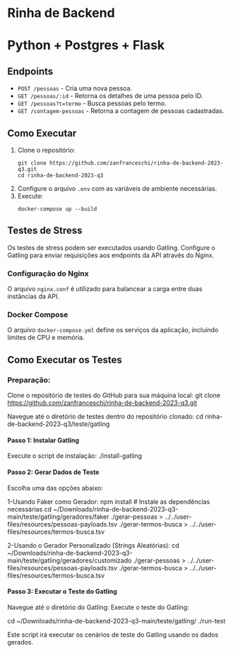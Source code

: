 # Rinha de Backend

# Python  +  Postgres  + Flask

## Endpoints

- `POST /pessoas` - Cria uma nova pessoa.
- `GET /pessoas/:id` - Retorna os detalhes de uma pessoa pelo ID.
- `GET /pessoas?t=termo` - Busca pessoas pelo termo.
- `GET /contagem-pessoas` - Retorna a contagem de pessoas cadastradas.

## Como Executar

1. Clone o repositório:
    ```
    git clone https://github.com/zanfranceschi/rinha-de-backend-2023-q3.git
    cd rinha-de-backend-2023-q3
    ```
2. Configure o arquivo `.env` com as variáveis de ambiente necessárias.
3. Execute:
    ```
    docker-compose up --build
    ```

## Testes de Stress

Os testes de stress podem ser executados usando Gatling. Configure o Gatling para enviar requisições aos endpoints da API através do Nginx.

### Configuração do Nginx

O arquivo `nginx.conf` é utilizado para balancear a carga entre duas instâncias da API.

### Docker Compose

O arquivo `docker-compose.yml` define os serviços da aplicação, incluindo limites de CPU e memória.

## Como Executar os Testes

### Preparação: 

Clone o repositório de testes do GitHub para sua máquina local:
git clone https://github.com/zanfranceschi/rinha-de-backend-2023-q3.git

Navegue até o diretório de testes dentro do repositório clonado:
cd rinha-de-backend-2023-q3/teste/gatling

#### Passo 1: Instalar Gatling 
Execute o script de instalação:
./install-gatling

#### Passo 2: Gerar Dados de Teste
Escolha uma das opções abaixo:

1-Usando Faker como Gerador:
npm install # Instale as dependências necessárias
cd ~/Downloads/rinha-de-backend-2023-q3-main/teste/gatling/geradores/faker
./gerar-pessoas > ../../user-files/resources/pessoas-payloads.tsv
./gerar-termos-busca > ../../user-files/resources/termos-busca.tsv

2-Usando o Gerador Personalizado (Strings Aleatórias):
cd ~/Downloads/rinha-de-backend-2023-q3-main/teste/gatling/geradores/customizado
./gerar-pessoas > ../../user-files/resources/pessoas-payloads.tsv
./gerar-termos-busca > ../../user-files/resources/termos-busca.tsv

#### Passo 3: Executar o Teste do Gatling
Navegue até o diretório do Gatling:
Execute o teste do Gatling:

cd ~/Downloads/rinha-de-backend-2023-q3-main/teste/gatling/
./run-test

Este script irá executar os cenários de teste do Gatling usando os dados gerados.